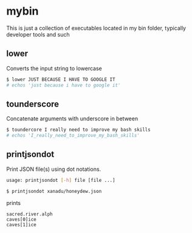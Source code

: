 # mybin
This is just a collection of executables located in my bin folder, typically developer tools and such

## lower
Converts the input string to lowercase

```bash
$ lower JUST BECAUSE I HAVE TO GOOGLE IT
# echos 'just because i have to google it'
```

## tounderscore
Concatenate arguments with underscore in between

```bash
$ toundercore I really need to improve my bash skills
# echos 'I_really_need_to_improve_my_bash_skills'
```

## printjsondot
Print JSON file(s) using dot notations. 

````bash
usage: printjsondot [-h] file [file ...]
````

```bash
$ printjsondot xanadu/honeydew.json
```
prints 
```
sacred.river.alph 
caves[0]ice 
caves[1]ice 
```